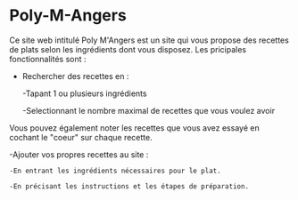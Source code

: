 # Poly-M-Angers
Ce site web intitulé Poly M'Angers est un site qui vous propose des recettes de plats selon les ingrédients dont vous disposez. 
Les pricipales fonctionnalités sont :
- Rechercher des recettes en :
	
	-Tapant 1 ou plusieurs ingrédients
	
	-Selectionnant le nombre maximal de recettes que vous voulez avoir
	
Vous pouvez également noter les recettes que vous avez essayé en cochant le "coeur" sur chaque recette.

-Ajouter vos propres recettes au site :

	-En entrant les ingrédients nécessaires pour le plat.
	
	-En précisant les instructions et les étapes de préparation.
